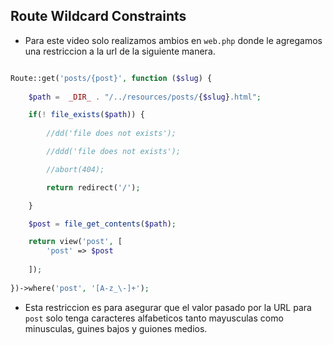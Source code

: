 ## Route Wildcard Constraints

- Para este video solo realizamos ambios en `web.php` donde le agregamos una restriccion a la url de la siguiente manera.
  
```php

Route::get('posts/{post}', function ($slug) {
    
    $path =  _DIR_ . "/../resources/posts/{$slug}.html";

    if(! file_exists($path)) {
        
        //dd('file does not exists');

        //ddd('file does not exists');

        //abort(404);

        return redirect('/');

    }

    $post = file_get_contents($path);

    return view('post', [
        'post' => $post
        
    ]);
    
})->where('post', '[A-z_\-]+');

```

- Esta restriccion es para asegurar que el valor pasado por la URL para `post` solo tenga caracteres alfabeticos tanto mayusculas como minusculas, guines bajos y guiones medios.  